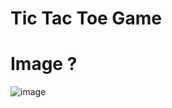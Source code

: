 # Tic Tac Toe Game 
# Image ?

![image](https://github.com/MohdHadi72/Tic-Tac-Toe/assets/154020781/57d2637e-9e83-408c-a061-4b1e0f049a5c)
